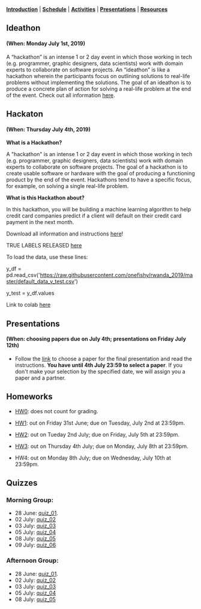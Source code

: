 [**Introduction**](https://melaniefp.github.io/intro_to_ML_DSC6135/) | [**Schedule**](schedule.html) | [**Activities**](activities.html) | [**Presentations**](papers/presentations.html) | [**Resources**](references.html)

## Ideathon
#### (When: Monday July 1st, 2019)

A “hackathon” is an intense 1 or 2 day event in which those working in tech (e.g. programmer, graphic designers, data scientists) work with domain experts to collaborate on software projects. An “ideathon” is like a hackathon wherein the participants focus on outlining solutions to real-life problems without implementing the solutions. The goal of an ideathon is to produce a concrete plan of action for solving a real-life problem at the end of the event. Check out all information [here](https://docs.google.com/document/d/18zX8fHoosjsIoUFmhmZ9GdhB6ZjSFNqCyILRMtCCP4E/edit?usp=sharing).

## Hackaton
#### (When: Thursday July 4th, 2019)

**What is a Hackathon?**

A "hackathon" is an intense 1 or 2 day event in which those working in tech (e.g. programmer, graphic designers, data scientists) work with domain experts to collaborate on software projects.
The goal of a hackathon is to create usable software or hardware with the goal of producing a functioning product by the end of the event. Hackathons tend to have a specific focus, for example, on solving a single real-life problem.

**What is this Hackathon about?**

In this hackathon, you will be building a machine learning algorithm to help credit card companies predict if a client will default on their credit card payment in the next month.

Download all information and instructions [here](slides/hackathon.zip)!

TRUE LABELS RELEASED [here](default_data_y_test.csv)

To load the data, use these lines:

y_df = pd.read_csv('https://raw.githubusercontent.com/onefishy/rwanda_2019/master/default_data_y_test.csv')

y_test = y_df.values


Link to colab [here](https://tinyurl.com/y3unbehn)

## Presentations
#### (When: choosing papers due on July 4th; presentations on Friday July 12th)

* Follow the [link](presentation/presentation.md) to choose a paper for the final
presentation and read the instructions. **You have until 4th July 23:59 to select a paper**.
If you don't make your selection by the specified date, we will assign you a paper and a partner.

## Homeworks

* [HW0](hw/hw0.md): does not count for grading.

* [HW1](hw/hw1.md): out on Friday 31st June; due on Tuesday, July 2nd at 23:59pm.

* [HW2](hw/hw2.md): out on Tueday 2nd July; due on Friday, July 5th at 23:59pm.

* [HW3](hw/hw3.md): out on Thursday 4th July; due on Monday, July 8th at 23:59pm.

* HW4: out on Monday 8th July; due on Wednesday, July 10th at 23:59pm.

## Quizzes

### Morning Group:

* 28 June: [quiz_01](https://docs.google.com/forms/d/1gdUIEedv8AQIRTu1uKUPib9eMmp_5Vl2vj0GAfipMaI/edit).
* 02 July: [quiz_02](https://docs.google.com/forms/d/1ZXHNtyI9-uNDCA-H8FOL1djoInHEm40AinhQFXbrq14/viewform?edit_requested=true)
* 03 July: [quiz_03](https://docs.google.com/forms/d/1JNsiqCaeX7oYNpRrBZLksCQHYzoiFBcc3LgJQrRorqc)
* 05 July: [quiz_04](https://docs.google.com/forms/d/1yK5nhfIbKf_d2bQnTInMVXL4BPVBlngoe9t9tr2XdgU/edit)
* 08 July: [quiz_05](https://docs.google.com/forms/d/1lfqF9hNiTNdmXSMJv0zdXeJDVdLPMWEDM5BKRjXKKu4/edit)
* 09 July: [quiz_06](https://docs.google.com/forms/d/1FDWuYJG4uWWyoddQWRbwF14diWbJZaR4HAfjBmELxeo/edit
)



### Afternoon Group:

* 28 June: [quiz_01](https://docs.google.com/forms/d/1gdUIEedv8AQIRTu1uKUPib9eMmp_5Vl2vj0GAfipMaI/edit).
* 02 July: [quiz_02](https://docs.google.com/forms/d/1x41HrMIxJz2R7hqGIQoAwMlF_LhEddr3GmVyMCIt0zg/edit#responses)
* 03 July: [quiz_03](https://docs.google.com/forms/d/1AbX60y1f3ejihr-IDorN9l-TO_F9WMxxC0l3PXovJKc)
* 05 July: [quiz_04](https://docs.google.com/forms/d/1yK5nhfIbKf_d2bQnTInMVXL4BPVBlngoe9t9tr2XdgU/edit)
* 08 July: [quiz_05](https://docs.google.com/forms/d/1lfqF9hNiTNdmXSMJv0zdXeJDVdLPMWEDM5BKRjXKKu4/edit)
